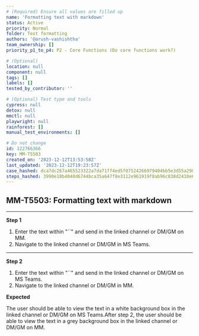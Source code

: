 ```yaml
---
# (Required) Ensure all values are filled up
name: 'Formatting text with markdown'
status: Active
priority: Normal
folder: Text formatting
authors: '@arush-vashishtha'
team_ownership: []
priority_p1_to_p4: P2 - Core Functions (Do core functions work?)

# (Optional)
location: null
component: null
tags: []
labels: []
tested_by_contributor: ''

# (Optional) Test type and tools
cypress: null
detox: null
mmctl: null
playwright: null
rainforest: []
manual_test_environments: []

# Do not change
id: 122766366
key: MM-T5503
created_on: '2023-12-12T13:53:58Z'
last_updated: '2023-12-12T19:23:57Z'
case_hashed: dca7dc267a465523322a7da71ff4ed5f07524266979404bb5e3d55a298ec0f8109a2c74cfe537f7b2032398ad7012e13
steps_hashed: 3990e18b4040d6744bca35a647f8e3112e961919f8ab96c838d2410e6b3db6e10ce5faa6c478c52f6bc7109a6935e951
---
```


<!-- (Auto-generated) Based on frontmatter's "key" and "name" -->

## MM-T5503: Formatting text with markdown

---

**Step 1**

1. Enter the text within "\`\`" and send in the linked channel or DM/GM on MM.
2. Navigate to the linked channel or DM/GM in MS Teams.

---

**Step 2**

1. Enter the text within "\`\`" and send in the linked channel or DM/GM on MS Teams.
2. Navigate to the linked channel or DM/GM in MM.

**Expected**

The user should be able to view the text in a white background box in the linked channel or DM/GM on MS Teams.After step 2, the user should be able to view the text in a grey background box in the linked channel or DM/GM on MM.
